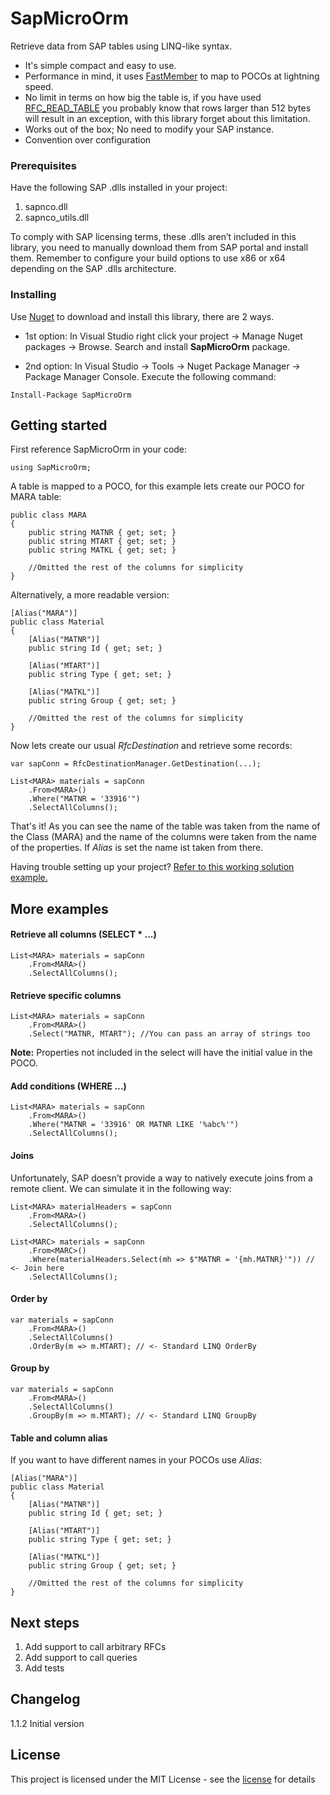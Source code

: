 # SapMicroOrm
Retrieve data from SAP tables using LINQ-like syntax.

- It's simple compact and easy to use.
- Performance in mind, it uses [FastMember](https://github.com/mgravell/fast-member) to map to POCOs at lightning speed.
- No limit in terms on how big the table is, if you have used [RFC_READ_TABLE](http://www.se80.co.uk/sapfms/r/rfc_/rfc_read_table.htm) you probably know that rows larger than  512 bytes will result in an exception, with this library forget about this limitation.
- Works out of the box; No need to modify your SAP instance.
- Convention over configuration

### Prerequisites

Have the following SAP .dlls installed in your project:
1. sapnco.dll
2. sapnco_utils.dll
  
To comply with SAP licensing terms, these .dlls aren’t included in this library, you need to manually download them from SAP portal and install them. 
Remember to configure your build options to use x86 or x64 depending on the SAP .dlls architecture.

### Installing

Use [Nuget](https://www.nuget.org/packages/SapMicroOrm/) to download and install this library, there are 2 ways.

- 1st option: In Visual Studio right click your project -> Manage Nuget packages -> Browse. Search and install **SapMicroOrm** package.

- 2nd option: In Visual Studio -> Tools -> Nuget Package Manager -> Package Manager Console. Execute the following command: 

```
Install-Package SapMicroOrm
```

## Getting started
First reference SapMicroOrm in your code:
```
using SapMicroOrm;
```
A table is mapped to a POCO, for this example lets create our POCO for MARA table:
```
public class MARA
{
    public string MATNR { get; set; }
    public string MTART { get; set; }
    public string MATKL { get; set; }

    //Omitted the rest of the columns for simplicity
}
```

Alternatively, a more readable version:
```
[Alias("MARA")]
public class Material
{
    [Alias("MATNR")]
    public string Id { get; set; }

    [Alias("MTART")]
    public string Type { get; set; }

    [Alias("MATKL")]
    public string Group { get; set; }

    //Omitted the rest of the columns for simplicity
}
```
        
Now lets create our usual *RfcDestination* and retrieve some records:
```
var sapConn = RfcDestinationManager.GetDestination(...);
            
List<MARA> materials = sapConn
    .From<MARA>()
    .Where("MATNR = '33916'")
    .SelectAllColumns();
```

That's it! As you can see the name of the table was taken from the name of the Class (MARA) and the name of the columns were taken from the name of the properties. 
If *Alias* is set the name ist taken from there.

Having trouble setting up your project? [Refer to this working solution example.](https://github.com/AxelMarquez/SapMicroOrm/tree/master/Example)

## More examples
#### Retrieve all columns (SELECT * ...)
```
List<MARA> materials = sapConn
    .From<MARA>()
    .SelectAllColumns();
```
#### Retrieve specific columns
```
List<MARA> materials = sapConn
    .From<MARA>()
    .Select("MATNR, MTART"); //You can pass an array of strings too
```
**Note:** Properties not included in the select will have the initial value in the POCO.
#### Add conditions (WHERE ...)
```
List<MARA> materials = sapConn
    .From<MARA>()
    .Where("MATNR = '33916' OR MATNR LIKE '%abc%'")
    .SelectAllColumns();
```
#### Joins
Unfortunately, SAP doesn’t provide a way to natively execute joins from a remote client. 
We can simulate it in the following way:
```
List<MARA> materialHeaders = sapConn
    .From<MARA>()
    .SelectAllColumns();

List<MARC> materials = sapConn
    .From<MARC>()
    .Where(materialHeaders.Select(mh => $"MATNR = '{mh.MATNR}'")) // <- Join here
    .SelectAllColumns();
```
#### Order by
```
var materials = sapConn
    .From<MARA>()
    .SelectAllColumns()
    .OrderBy(m => m.MTART); // <- Standard LINQ OrderBy
```
#### Group by
```
var materials = sapConn
    .From<MARA>()
    .SelectAllColumns()
    .GroupBy(m => m.MTART); // <- Standard LINQ GroupBy
```
#### Table and column alias
If you want to have different names in your POCOs use *Alias*:
```
[Alias("MARA")]
public class Material
{
    [Alias("MATNR")]
    public string Id { get; set; }

    [Alias("MTART")]
    public string Type { get; set; }

    [Alias("MATKL")]
    public string Group { get; set; }

    //Omitted the rest of the columns for simplicity
}
```


## Next steps
1. Add support to call arbitrary RFCs
2. Add support to call queries
3. Add tests

## Changelog

1.1.2 Initial version

## License

This project is licensed under the MIT License - see the [license](https://opensource.org/licenses/MIT) for details
